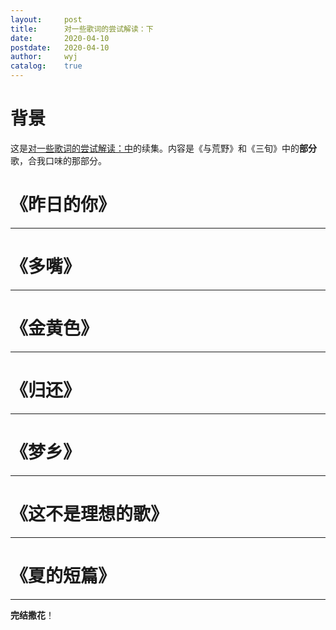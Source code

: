```yaml
---
layout:		post
title:		对一些歌词的尝试解读：下
date:		2020-04-10
postdate:	2020-04-10
author:		wyj
catalog:	true
---
```


# 背景

这是[对一些歌词的尝试解读：中](https://2o181o28.github.io/2020/04/14/%E5%AF%B9%E6%AD%8C%E8%AF%8D%E7%9A%84%E5%B0%9D%E8%AF%95%E8%A7%A3%E8%AF%BB2/)的续集。内容是《与荒野》和《三旬》中的**部分**歌，合我口味的那部分。

# 《昨日的你》
-----

# 《多嘴》
-----

# 《金黄色》
-----

# 《归还》
-----

# 《梦乡》
-----

# 《这不是理想的歌》
-----

# 《夏的短篇》
-----

**完结撒花**！
